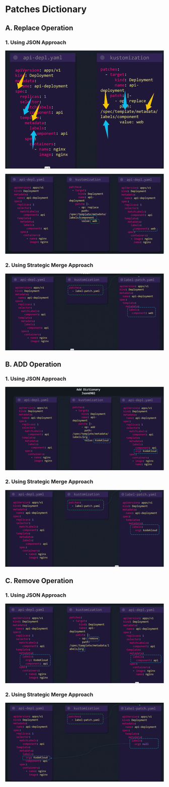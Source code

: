 # Patches Dictionary

## A.   Replace Operation

### 1. Using JSON Approach
![](../../images/kubernetes_kustomize31.png)

![](../../images/kubernetes_kustomize32.png)


### 2. Using Strategic Merge Approach

![](../../images/kubernetes_kustomize33.png)


## B. ADD Operation

### 1. Using JSON Approach
![](../../images/kubernetes_kustomize34.png)



### 2. Using Strategic Merge Approach
![](../../images/kubernetes_kustomize35.png)



## C. Remove Operation

### 1. Using JSON Approach

![](../../images/kubernetes_kustomize36.png)



### 2. Using Strategic Merge Approach
![](../../images/kubernetes_kustomize37.png)
